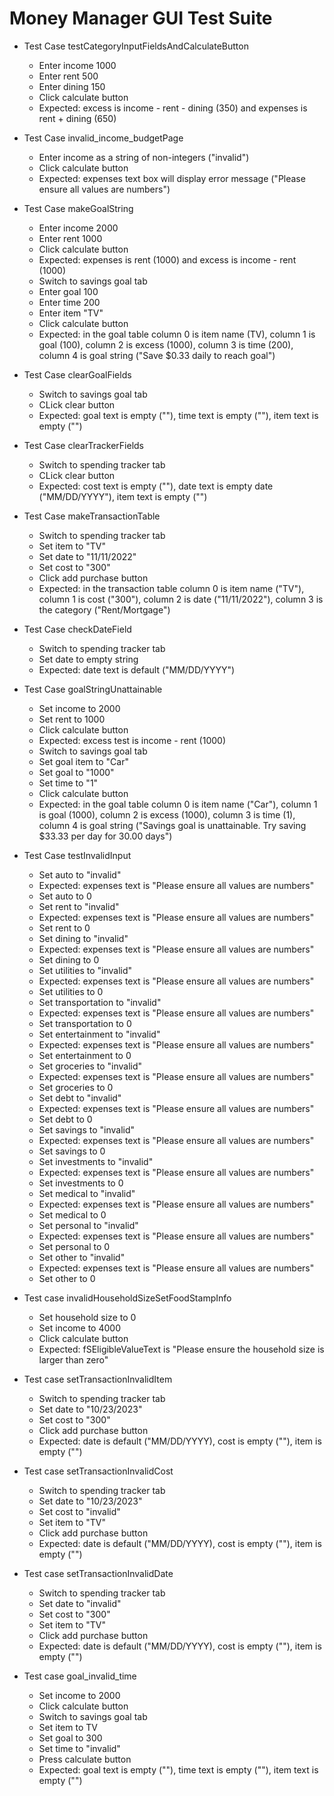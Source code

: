 # Money Manager GUI Test Suite

* Test Case testCategoryInputFieldsAndCalculateButton
  * Enter income 1000
  * Enter rent 500
  * Enter dining 150
  * Click calculate button
  * Expected: excess is income - rent - dining (350) and expenses is rent + dining (650)

* Test Case invalid_income_budgetPage
  * Enter income as a string of non-integers ("invalid")
  * Click calculate button
  * Expected: expenses text box will display error message ("Please ensure all values are numbers")

* Test Case makeGoalString
  * Enter income 2000
  * Enter rent 1000
  * Click calculate button
  * Expected: expenses is rent (1000) and excess is income - rent (1000)
  * Switch to savings goal tab
  * Enter goal 100
  * Enter time 200
  * Enter item "TV"
  * Click calculate button
  * Expected: in the goal table column 0 is item name (TV), column 1 is goal (100), column 2 is excess (1000), column 3 is time (200), column 4 is goal string ("Save $0.33 daily to reach goal")

* Test Case clearGoalFields
  * Switch to savings goal tab
  * CLick clear button
  * Expected: goal text is empty (""), time text is empty (""), item text is empty ("")

* Test Case clearTrackerFields
  * Switch to spending tracker tab
  * CLick clear button
  * Expected: cost text is empty (""), date text is empty date ("MM/DD/YYYY"), item text is empty ("")

* Test Case makeTransactionTable
  * Switch to spending tracker tab
  * Set item to "TV"
  * Set date to "11/11/2022"
  * Set cost to "300"
  * Click add purchase button
  * Expected: in the transaction table column 0 is item name ("TV"), column 1 is cost ("300"), column 2 is date ("11/11/2022"), column 3 is the category ("Rent/Mortgage")

* Test Case checkDateField
  * Switch to spending tracker tab
  * Set date to empty string
  * Expected: date text is default ("MM/DD/YYYY")

* Test Case goalStringUnattainable
  * Set income to 2000
  * Set rent to 1000
  * Click calculate button
  * Expected: excess test is income - rent (1000)
  * Switch to savings goal tab
  * Set goal item to "Car"
  * Set goal to "1000"
  * Set time to "1"
  * Click calculate button
  * Expected: in the goal table column 0 is item name ("Car"), column 1 is goal (1000), column 2 is excess (1000), column 3 is time (1), column 4 is goal string ("Savings goal is unattainable. Try saving $33.33 per day for 30.00 days")
  
* Test Case testInvalidInput
  * Set auto to "invalid"
  * Expected: expenses text is "Please ensure all values are numbers"
  * Set auto to 0
  * Set rent to "invalid"
  * Expected: expenses text is "Please ensure all values are numbers"
  * Set rent to 0
  * Set dining to "invalid"
  * Expected: expenses text is "Please ensure all values are numbers"
  * Set dining to 0
  * Set utilities to "invalid"
  * Expected: expenses text is "Please ensure all values are numbers"
  * Set utilities to 0
  * Set transportation to "invalid"
  * Expected: expenses text is "Please ensure all values are numbers"
  * Set transportation to 0
  * Set entertainment to "invalid"
  * Expected: expenses text is "Please ensure all values are numbers"
  * Set entertainment to 0
  * Set groceries to "invalid"
  * Expected: expenses text is "Please ensure all values are numbers"
  * Set groceries to 0
  * Set debt to "invalid"
  * Expected: expenses text is "Please ensure all values are numbers"
  * Set debt to 0
  * Set savings to "invalid"
  * Expected: expenses text is "Please ensure all values are numbers"
  * Set savings to 0
  * Set investments to "invalid"
  * Expected: expenses text is "Please ensure all values are numbers"
  * Set investments to 0
  * Set medical to "invalid"
  * Expected: expenses text is "Please ensure all values are numbers"
  * Set medical to 0
  * Set personal to "invalid"
  * Expected: expenses text is "Please ensure all values are numbers"
  * Set personal to 0
  * Set other to "invalid"
  * Expected: expenses text is "Please ensure all values are numbers"
  * Set other to 0

* Test case invalidHouseholdSizeSetFoodStampInfo
  * Set household size to 0
  * Set income to 4000
  * Click calculate button
  * Expected: fSEligibleValueText is "Please ensure the household size is larger than zero"

* Test case setTransactionInvalidItem
  * Switch to spending tracker tab
  * Set date to "10/23/2023"
  * Set cost to "300"
  * Click add purchase button
  * Expected: date is default ("MM/DD/YYYY), cost is empty (""), item is empty ("")

* Test case setTransactionInvalidCost
  * Switch to spending tracker tab
  * Set date to "10/23/2023"
  * Set cost to "invalid"
  * Set item to "TV"
  * Click add purchase button
  * Expected: date is default ("MM/DD/YYYY), cost is empty (""), item is empty ("")

* Test case setTransactionInvalidDate
  * Switch to spending tracker tab
  * Set date to "invalid"
  * Set cost to "300"
  * Set item to "TV"
  * Click add purchase button
  * Expected: date is default ("MM/DD/YYYY), cost is empty (""), item is empty ("")

* Test case goal_invalid_time
  * Set income to 2000
  * Click calculate button
  * Switch to savings goal tab
  * Set item to TV
  * Set goal to 300
  * Set time to "invalid"
  * Press calculate button
  * Expected: goal text is empty (""), time text is empty (""), item text is empty ("")